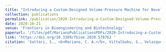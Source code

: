 ```yaml
---
title: "Introducing a Custom-Designed Volume-Pressure Machine for Novel Measurements of Whole Lung Organ Viscoelasticity and Direct Comparisons between Positive- and Negative- Pressure Ventilation"
collection: publications
permalink: /publication/2020-Introducing-a-Custom-Designed-Volume-Pressure-Machine
date: 2020-10-21
venue: 'Frontiers in Bioengineering and Biotechnology'
paperurl: '/files/pdf/MarianoPublicationsPDFs/2020-Introducing-a-Custom-Designed-Volume-Pressure-Machine.pdf'
link: 'https://doi.org/10.3389/fbioe.2020.578762 '
citation: 'Sattari, S., <b>Mariano, C. A.</b>, Vittalbabu, S., Velazquez, J., Postma, J., Horst, C., Teh, E., Nordgren T. M., & Eskandari, M. (2020). &quot;Introducing a Custom-Designed Volume-Pressure Machine for Novel Measurements of Whole Lung Organ Viscoelasticity and Direct Comparisons between Positive- and Negative- Pressure Ventilation. &quot; <i>Frontiers in Bioengineering and Biotechnology</i>,1183. doi:10.3389/fbioe.2020.578762'
---
```



